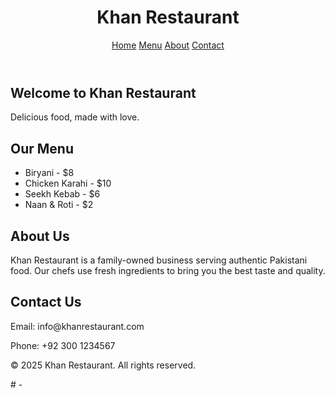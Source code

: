 <!DOCTYPE html>
<html lang="en">
<head>
  <meta charset="UTF-8">
  <meta name="viewport" content="width=device-width, initial-scale=1.0">
  <title>Khan Restaurant</title>
  <link rel="stylesheet" href="style.css">
</head>
<body>
  <header>
    <h1>Khan Restaurant</h1>
    <nav>
      <a href="#home">Home</a>
      <a href="#menu">Menu</a>
      <a href="#about">About</a>
      <a href="#contact">Contact</a>
    </nav>
  </header>

  <section id="home" class="hero">
    <h2>Welcome to Khan Restaurant</h2>
    <p>Delicious food, made with love.</p>
  </section>

  <section id="menu">
    <h2>Our Menu</h2>
    <ul>
      <li>Biryani - $8</li>
      <li>Chicken Karahi - $10</li>
      <li>Seekh Kebab - $6</li>
      <li>Naan & Roti - $2</li>
    </ul>
  </section>

  <section id="about">
    <h2>About Us</h2>
    <p>Khan Restaurant is a family-owned business serving authentic Pakistani food. Our chefs use fresh ingredients to bring you the best taste and quality.</p>
  </section>

  <section id="contact">
    <h2>Contact Us</h2>
    <p>Email: info@khanrestaurant.com</p>
    <p>Phone: +92 300 1234567</p>
  </section>

  <footer>
    <p>© 2025 Khan Restaurant. All rights reserved.</p>
  </footer>
</body>
</html># -
